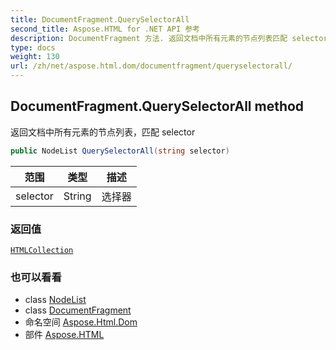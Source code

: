 ```yaml
---
title: DocumentFragment.QuerySelectorAll
second_title: Aspose.HTML for .NET API 参考
description: DocumentFragment 方法. 返回文档中所有元素的节点列表匹配 selector
type: docs
weight: 130
url: /zh/net/aspose.html.dom/documentfragment/queryselectorall/
---
```

## DocumentFragment.QuerySelectorAll method

返回文档中所有元素的节点列表，匹配 selector

```csharp
public NodeList QuerySelectorAll(string selector)
```

| 范围 | 类型 | 描述 |
| --- | --- | --- |
| selector | String | 选择器 |

### 返回值

[`HTMLCollection`](../../../aspose.html.collections/htmlcollection/)

### 也可以看看

* class [NodeList](../../../aspose.html.collections/nodelist/)
* class [DocumentFragment](../)
* 命名空间 [Aspose.Html.Dom](../../documentfragment/)
* 部件 [Aspose.HTML](../../../)


